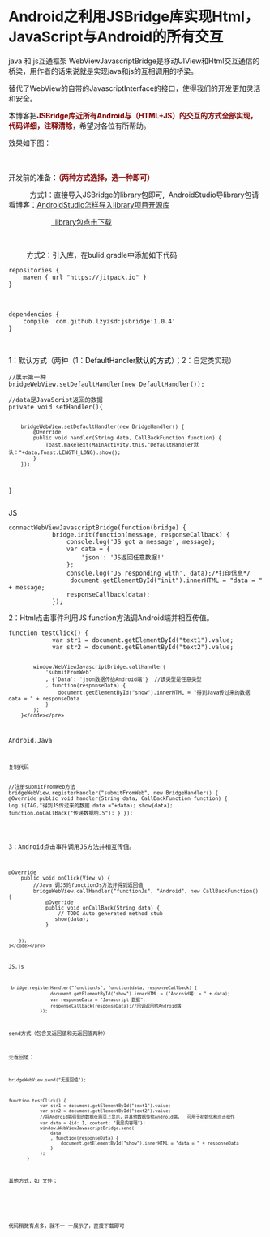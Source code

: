 # Android之利用JSBridge库实现Html，JavaScript与Android的所有交互 
  <p>java 和 js互通框架 WebViewJavascriptBridge是移动UIView和Html交互通信的桥梁，用作者的话来说就是实现java和js的互相调用的桥梁。</p> 
<p>替代了WebView的自带的JavascriptInterface的接口，使得我们的开发更加灵活和安全。</p> 
<p>本博客把<strong><span style="color:#800000">JSBridge库近所有Android与（HTML+JS）的交互的方式全部实现，代码详细，注释清除</span></strong>，希望对各位有所帮助。</p> 
<p>效果如下图：</p> 
<p>　　　　　　<img alt="" src="https://static.oschina.net/uploads/img/201704/18140419_fHTv.gif"></p> 
<p>开发前的准备：<strong><span style="color:#800000">（两种方式选择，选一种即可）</span></strong></p> 
<p>　　　方式1：直接导入JSBridge的library包即可,&nbsp; AndroidStudio导library包请看博客：<a href="https://my.oschina.net/zhangqie/blog/881725" rel="nofollow">AndroidStudio怎样导入library项目开源库</a></p> 
<p>　　　　　　<a href="http://download.csdn.net/detail/dickyqie/9817471" rel="nofollow">&nbsp; library包点击下载</a></p> 
<p>&nbsp;</p> 
<p>　　&nbsp; 方式2：引入库，在bulid.gradle中添加如下代码</p> 
<pre><code class="language-html">repositories {
    maven { url "https://jitpack.io" }
}</code></pre> 
<p>&nbsp;</p> 
<pre><code>dependencies {
    compile 'com.github.lzyzsd:jsbridge:1.0.4'
}</code></pre> 
<p>&nbsp;</p> 
<p>1：默认方式（两种（1：<span style="color:#000000">DefaultHandler默认的方式</span>）；2：自定类实现）</p> 
<pre><code class="language-java">//展示第一种
bridgeWebView.setDefaultHandler(new DefaultHandler());</code></pre> 
<pre><code class="language-java">//data是JavaScript返回的数据
private void setHandler(){

        bridgeWebView.setDefaultHandler(new BridgeHandler() {
            @Override
            public void handler(String data, CallBackFunction function) {
                Toast.makeText(MainActivity.this,"DefaultHandler默认："+data,Toast.LENGTH_LONG).show();
            }
        });
   }</code></pre> 
<p>JS</p> 
<pre><code class="language-javascript">connectWebViewJavascriptBridge(function(bridge) {
            bridge.init(function(message, responseCallback) {
                console.log('JS got a message', message);
                var data = {
                    'json': 'JS返回任意数据!'
                };
                console.log('JS responding with', data);/*打印信息*/
                 document.getElementById("init").innerHTML = "data = " + message;
                responseCallback(data);
            });</code></pre> 
<p>2：Html点击事件利用JS function方法调Android端并相互传值。</p> 
<pre><code class="language-javascript">function testClick() {
            var str1 = document.getElementById("text1").value;
            var str2 = document.getElementById("text2").value;

            window.WebViewJavascriptBridge.callHandler(
                'submitFromWeb'
                , {'Data': 'json数据传给Android端'}  //该类型是任意类型
                , function(responseData) {
                    document.getElementById("show").innerHTML = "得到Java传过来的数据 data = " + responseData
                }
            );
        }</code></pre> 
<p>Android.Java</p> 
<pre><code class="language-java">复制代码

 //注册submitFromWeb方法
        bridgeWebView.registerHandler("submitFromWeb", new BridgeHandler() {
            @Override
            public void handler(String data, CallBackFunction function) {
                Log.i(TAG,"得到JS传过来的数据 data ="+data);
                show(data);
                function.onCallBack("传递数据给JS");
            }
        });</code></pre> 
<p>3：Android点击事件调用JS方法并相互传值。</p> 
<pre><code class="language-java">@Override
    public void onClick(View v) {
        //Java 调JS的functionJs方法并得到返回值
        bridgeWebView.callHandler("functionJs", "Android", new CallBackFunction() {
            @Override
            public void onCallBack(String data) {
                // TODO Auto-generated method stub
               show(data);
            }

        });
    }</code></pre> 
<p>JS.js</p> 
<pre><code class="language-java"> bridge.registerHandler("functionJs", function(data, responseCallback) {
                document.getElementById("show").innerHTML = ("Android端: = " + data);
                var responseData = "Javascript 数据";
                responseCallback(responseData);//回调返回给Android端
            });</code></pre> 
<p>send方式（包含又返回值和无返回值两种）</p> 
<p>无返回值：</p> 
<pre><code class="language-java">bridgeWebView.send("无返回值");</code></pre> 
<pre><code class="language-javascript">function testClick() {
            var str1 = document.getElementById("text1").value;
            var str2 = document.getElementById("text2").value;
            //将Android端得到的数据在网页上显示，并其他数据传给Android端，  可用于初始化和点击操作
            var data = {id: 1, content: "我是内容哦"};
            window.WebViewJavascriptBridge.send(
                data
                , function(responseData) {
                    document.getElementById("show").innerHTML = "data = " + responseData
                }
            );
       }</code></pre> 
<p>其他方式，如 文件；</p> 
<p>&nbsp;</p> 
<p>代码稍微有点多，就不一 一展示了，直接下载即可</p> 
<p>&nbsp;</p> 
